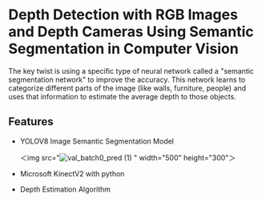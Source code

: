 
# Depth Detection with RGB Images and Depth Cameras Using Semantic Segmentation in Computer Vision

The key twist is using a specific type of neural network called a "semantic segmentation network" to improve the accuracy. This network learns to categorize different parts of the image (like walls, furniture, people) and uses that information to estimate the average depth to those objects.




## Features

- YOLOV8 Image Semantic Segmentation Model

  ＜img src="![val_batch0_pred (1)](https://github.com/dev-pa5an/perceptiveAI/assets/152805932/9a2a0b63-5624-4c61-b66c-dc8206dd6418)
" width="500" height="300"＞
  
- Microsoft KinectV2 with python
- Depth Estimation Algorithm

